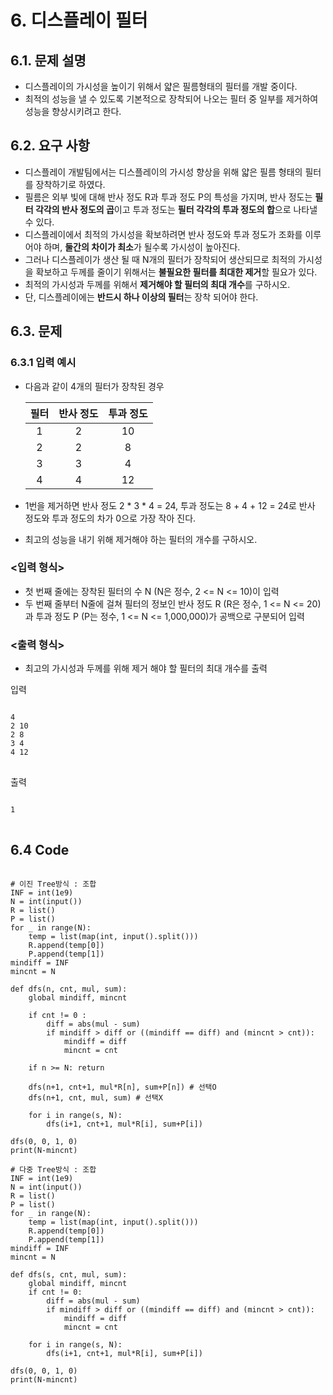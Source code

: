 # 6. 디스플레이 필터
## 6.1. 문제 설명
- 디스플레이의 가시성을 높이기 위해서 얇은 필름형태의 필터를 개발 중이다.
- 최적의 성능을 낼 수 있도록 기본적으로 장착되어 나오는 필터 중 일부를 제거하여 성능을 향상시키려고 한다.

## 6.2. 요구 사항
- 디스플레이 개발팀에서는 디스플레이의 가시성 향상을 위해 얇은 필름 형태의 필터를 장착하기로 하였다.
- 필름은 외부 빛에 대해 반사 정도 R과 투과 정도 P의 특성을 가지며, 반사 정도는 **필터 각각의 반사 정도의 곱**이고 투과 정도는 **필터 각각의 투과 정도의 합**으로 나타낼 수 있다.
- 디스플레이에서 최적의 가시성을 확보하려면 반사 정도와 투과 정도가 조화를 이루어야 하며, **둘간의 차이가 최소**가 될수록 가시성이 높아진다.
- 그러나 디스플레이가 생산 될 때 N개의 필터가 장착되어 생산되므로 최적의 가시성을 확보하고 두께를 줄이기 위해서는 **불필요한 필터를 최대한 제거**할 필요가 있다.
- 최적의 가시성과 두께를 위해서 **제거해야 할 필터의 최대 개수**를 구하시오.
- 단, 디스플레이에는 **반드시 하나 이상의 필터**는 장착 되어야 한다.

## 6.3. 문제
### 6.3.1 입력 예시
- 다음과 같이 4개의 필터가 장착된 경우

  |필터|반사 정도|투과 정도|
  |:---:|:---:|:---:|
  |1|2|10|
  |2|2|8|
  |3|3|4|
  |4|4|12|
- 1번을 제거하면 반사 정도 2 * 3 * 4 = 24, 투과 정도는 8 + 4 + 12 = 24로 반사 정도와 투과 정도의 차가 0으로 가장 작아 진다.

- 최고의 성능을 내기 위해 제거해야 하는 필터의 개수를 구하시오.

### <입력 형식>
- 첫 번째 줄에는 장착된 필터의 수 N (N은 정수, 2 <= N <= 10)이 입력
- 두 번째 줄부터 N줄에 걸쳐 필터의 정보인 반사 정도 R (R은 정수, 1 <= N <= 20)과 투과 정도 P (P는 정수, 1 <= N <= 1,000,000)가 공백으로 구분되어 입력

### <출력 형식>
- 최고의 가시성과 두께를 위해 제거 해야 할 필터의 최대 개수를 출력

입력
<pre>
<code>
4
2 10
2 8
3 4
4 12
</code>
</pre>

출력
<pre>
<code>
1
</code>
</pre>

## 6.4 Code
<pre>
<code>
# 이진 Tree방식 : 조합
INF = int(1e9)
N = int(input())
R = list()
P = list()
for _ in range(N):
    temp = list(map(int, input().split()))
    R.append(temp[0])
    P.append(temp[1])
mindiff = INF
mincnt = N

def dfs(n, cnt, mul, sum):
    global mindiff, mincnt

    if cnt != 0 :
        diff = abs(mul - sum)
        if mindiff > diff or ((mindiff == diff) and (mincnt > cnt)):
            mindiff = diff
            mincnt = cnt
    
    if n >= N: return
    
    dfs(n+1, cnt+1, mul*R[n], sum+P[n]) # 선택O
    dfs(n+1, cnt, mul, sum) # 선택X
   
    for i in range(s, N):
        dfs(i+1, cnt+1, mul*R[i], sum+P[i])

dfs(0, 0, 1, 0)
print(N-mincnt)

# 다중 Tree방식 : 조합
INF = int(1e9)
N = int(input())
R = list()
P = list()
for _ in range(N):
    temp = list(map(int, input().split()))
    R.append(temp[0])
    P.append(temp[1])
mindiff = INF
mincnt = N

def dfs(s, cnt, mul, sum):
    global mindiff, mincnt
    if cnt != 0:
        diff = abs(mul - sum)
        if mindiff > diff or ((mindiff == diff) and (mincnt > cnt)):
            mindiff = diff
            mincnt = cnt
    
    for i in range(s, N):
        dfs(i+1, cnt+1, mul*R[i], sum+P[i])

dfs(0, 0, 1, 0)
print(N-mincnt)
</code>
</pre>
